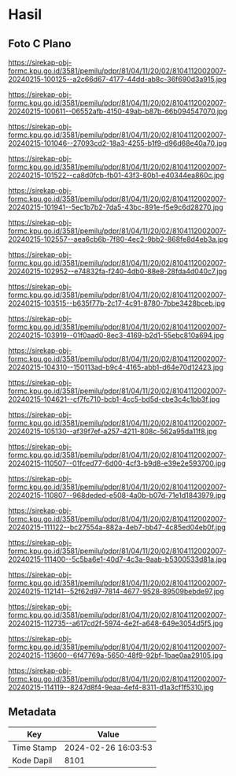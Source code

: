 # Hasil

## Foto C Plano

https://sirekap-obj-formc.kpu.go.id/3581/pemilu/pdpr/81/04/11/20/02/8104112002007-20240215-100125--a2c66d67-4177-44dd-ab8c-36f690d3a915.jpg

https://sirekap-obj-formc.kpu.go.id/3581/pemilu/pdpr/81/04/11/20/02/8104112002007-20240215-100611--06552afb-4150-49ab-b87b-66b094547070.jpg

https://sirekap-obj-formc.kpu.go.id/3581/pemilu/pdpr/81/04/11/20/02/8104112002007-20240215-101046--27093cd2-18a3-4255-b1f9-d96d68e40a70.jpg

https://sirekap-obj-formc.kpu.go.id/3581/pemilu/pdpr/81/04/11/20/02/8104112002007-20240215-101522--ca8d0fcb-fb01-43f3-80b1-e40344ea860c.jpg

https://sirekap-obj-formc.kpu.go.id/3581/pemilu/pdpr/81/04/11/20/02/8104112002007-20240215-101941--5ec1b7b2-7da5-43bc-891e-f5e9c6d28270.jpg

https://sirekap-obj-formc.kpu.go.id/3581/pemilu/pdpr/81/04/11/20/02/8104112002007-20240215-102557--aea6cb6b-7f80-4ec2-9bb2-868fe8d4eb3a.jpg

https://sirekap-obj-formc.kpu.go.id/3581/pemilu/pdpr/81/04/11/20/02/8104112002007-20240215-102952--e74832fa-f240-4db0-88e8-28fda4d040c7.jpg

https://sirekap-obj-formc.kpu.go.id/3581/pemilu/pdpr/81/04/11/20/02/8104112002007-20240215-103515--b635f77b-2c17-4c91-8780-7bbe3428bceb.jpg

https://sirekap-obj-formc.kpu.go.id/3581/pemilu/pdpr/81/04/11/20/02/8104112002007-20240215-103919--01f0aad0-8ec3-4169-b2d1-55ebc810a694.jpg

https://sirekap-obj-formc.kpu.go.id/3581/pemilu/pdpr/81/04/11/20/02/8104112002007-20240215-104310--150113ad-b9c4-4165-abb1-d64e70d12423.jpg

https://sirekap-obj-formc.kpu.go.id/3581/pemilu/pdpr/81/04/11/20/02/8104112002007-20240215-104621--cf7fc710-bcb1-4cc5-bd5d-cbe3c4c1bb3f.jpg

https://sirekap-obj-formc.kpu.go.id/3581/pemilu/pdpr/81/04/11/20/02/8104112002007-20240215-105130--af39f7ef-a257-4211-808c-562a95da11f8.jpg

https://sirekap-obj-formc.kpu.go.id/3581/pemilu/pdpr/81/04/11/20/02/8104112002007-20240215-110507--01fced77-6d00-4cf3-b9d8-e39e2e593700.jpg

https://sirekap-obj-formc.kpu.go.id/3581/pemilu/pdpr/81/04/11/20/02/8104112002007-20240215-110807--968deded-e508-4a0b-b07d-71e1d1843979.jpg

https://sirekap-obj-formc.kpu.go.id/3581/pemilu/pdpr/81/04/11/20/02/8104112002007-20240215-111122--bc27554a-882a-4eb7-bb47-4c85ed04eb0f.jpg

https://sirekap-obj-formc.kpu.go.id/3581/pemilu/pdpr/81/04/11/20/02/8104112002007-20240215-111400--5c5ba6e1-40d7-4c3a-9aab-b5300533d81a.jpg

https://sirekap-obj-formc.kpu.go.id/3581/pemilu/pdpr/81/04/11/20/02/8104112002007-20240215-112141--52f62d97-7814-4677-9528-89509bebde97.jpg

https://sirekap-obj-formc.kpu.go.id/3581/pemilu/pdpr/81/04/11/20/02/8104112002007-20240215-112735--a617cd2f-5974-4e2f-a648-649e3054d5f5.jpg

https://sirekap-obj-formc.kpu.go.id/3581/pemilu/pdpr/81/04/11/20/02/8104112002007-20240215-113600--6f47769a-5650-48f9-92bf-1bae0aa29105.jpg

https://sirekap-obj-formc.kpu.go.id/3581/pemilu/pdpr/81/04/11/20/02/8104112002007-20240215-114119--8247d8f4-9eaa-4ef4-8311-d1a3cf1f5310.jpg


## Metadata

| Key        | Value               |
| ---------- | ------------------- |
| Time Stamp | 2024-02-26 16:03:53 |
| Kode Dapil | 8101                |



